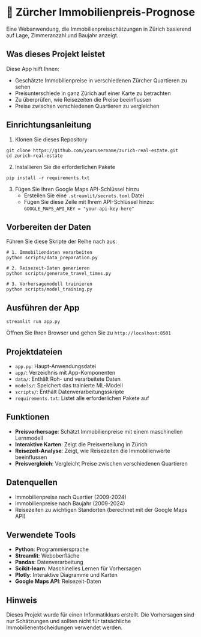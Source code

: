 # 🏡 Zürcher Immobilienpreis-Prognose

Eine Webanwendung, die Immobilienpreisschätzungen in Zürich basierend auf Lage, Zimmeranzahl und Baujahr anzeigt.

## Was dieses Projekt leistet

Diese App hilft Ihnen:
- Geschätzte Immobilienpreise in verschiedenen Zürcher Quartieren zu sehen
- Preisunterschiede in ganz Zürich auf einer Karte zu betrachten
- Zu überprüfen, wie Reisezeiten die Preise beeinflussen
- Preise zwischen verschiedenen Quartieren zu vergleichen

## Einrichtungsanleitung

1. Klonen Sie dieses Repository
```
git clone https://github.com/yourusername/zurich-real-estate.git
cd zurich-real-estate
```

2. Installieren Sie die erforderlichen Pakete
```
pip install -r requirements.txt
```

3. Fügen Sie Ihren Google Maps API-Schlüssel hinzu
   - Erstellen Sie eine `.streamlit/secrets.toml` Datei
   - Fügen Sie diese Zeile mit Ihrem API-Schlüssel hinzu: `GOOGLE_MAPS_API_KEY = "your-api-key-here"`

## Vorbereiten der Daten

Führen Sie diese Skripte der Reihe nach aus:

```
# 1. Immobiliendaten verarbeiten
python scripts/data_preparation.py

# 2. Reisezeit-Daten generieren
python scripts/generate_travel_times.py

# 3. Vorhersagemodell trainieren
python scripts/model_training.py
```

## Ausführen der App

```
streamlit run app.py
```

Öffnen Sie Ihren Browser und gehen Sie zu `http://localhost:8501`

## Projektdateien

- `app.py`: Haupt-Anwendungsdatei
- `app/`: Verzeichnis mit App-Komponenten
- `data/`: Enthält Roh- und verarbeitete Daten
- `models/`: Speichert das trainierte ML-Modell
- `scripts/`: Enthält Datenverarbeitungsskripte
- `requirements.txt`: Listet alle erforderlichen Pakete auf

## Funktionen

- **Preisvorhersage**: Schätzt Immobilienpreise mit einem maschinellen Lernmodell
- **Interaktive Karten**: Zeigt die Preisverteilung in Zürich
- **Reisezeit-Analyse**: Zeigt, wie Reisezeiten die Immobilienwerte beeinflussen
- **Preisvergleich**: Vergleicht Preise zwischen verschiedenen Quartieren

## Datenquellen

- Immobilienpreise nach Quartier (2009-2024)
- Immobilienpreise nach Baujahr (2009-2024)
- Reisezeiten zu wichtigen Standorten (berechnet mit der Google Maps API)

## Verwendete Tools

- **Python**: Programmiersprache
- **Streamlit**: Weboberfläche
- **Pandas**: Datenverarbeitung
- **Scikit-learn**: Maschinelles Lernen für Vorhersagen
- **Plotly**: Interaktive Diagramme und Karten
- **Google Maps API**: Reisezeit-Daten

## Hinweis

Dieses Projekt wurde für einen Informatikkurs erstellt. Die Vorhersagen sind nur Schätzungen und sollten nicht für tatsächliche Immobilienentscheidungen verwendet werden.
